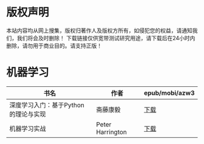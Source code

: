 # 版权声明

本站内容均从网上搜集，版权归著作人及版权方所有，如侵犯您的权益，请通知我们，我们将会及时删除！ 下载链接仅供宽带测试研究用途，请下载后在24小时内删除，请勿用于商业目的。请支持正版！

# 机器学习

| 书名 | 作者 | epub/mobi/azw3 |
| --- | --- | --- |
| 深度学习入门：基于Python的理论与实现 | 斋藤康毅 | [下载](https://url89.ctfile.com/f/31084289-1357034164-652cd3?p=8866) |
| 机器学习实战 | Peter Harrington | [下载](https://url89.ctfile.com/f/31084289-1357021075-0d6e7c?p=8866) |
